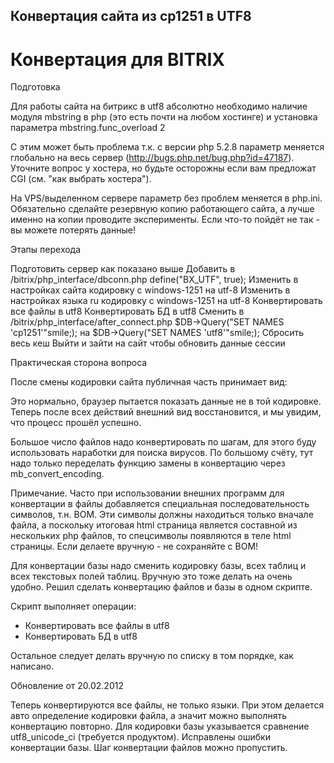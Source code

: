 Конвертация сайта из cp1251 в UTF8
--------------------
# Конвертация для BITRIX

Подготовка 

Для работы сайта на битрикс в utf8 абсолютно необходимо наличие модуля mbstring в php (это есть почти на любом хостинге) и установка параметра
mbstring.func_overload 2


С этим может быть проблема т.к. с версии php 5.2.8 параметр меняется глобально на весь сервер (http://bugs.php.net/bug.php?id=47187). Уточните вопрос у хостера, но будьте осторожны если вам предложат CGI (см. "как выбрать хостера").

На VPS/выделенном сервере параметр без проблем меняется в php.ini. 
Обязательно сделайте резервную копию работающего сайта, а лучше именно на копии проводите эксперименты. Если что-то пойдёт не так - вы можете потерять данные! 


 

Этапы перехода 

Подготовить сервер как показано выше 
Добавить в /bitrix/php_interface/dbconn.php
define("BX_UTF", true);
Изменить в настройках сайта кодировку с windows-1251 на utf-8 
Изменить в настройках языка ru кодировку с windows-1251 на utf-8 
Конвертировать все файлы в utf8 
Конвертировать БД в utf8 
Сменить в /bitrix/php_interface/after_connect.php
$DB->Query("SET NAMES 'cp1251'"smile;);
на
$DB->Query("SET NAMES 'utf8'"smile;);
Сбросить весь кеш 
Выйти и зайти на сайт чтобы обновить данные сессии 


Практическая сторона вопроса 

После смены кодировки сайта публичная часть принимает вид: 

 

Это нормально, браузер пытается показать данные не в той кодировке. Теперь после всех действий внешний вид восстановится, и мы увидим, что процесс прошёл успешно. 

Большое число файлов надо конвертировать по шагам, для этого буду использовать наработки для поиска вирусов. По большому счёту, тут надо только переделать функцию замены в конвертацию через mb_convert_encoding. 

Примечание. Часто при использовании внешних программ для конвертации в файлы добавляется специальная последовательность символов, т.н. BOM. Эти символы должны находиться только вначале файла, а поскольку итоговая html страница является составной из нескольких php файлов, то спецсимволы появляются в теле html страницы. Если делаете вручную - не сохраняйте с BOM! 

Для конвертации базы надо сменить кодировку базы, всех таблиц и всех текстовых полей таблиц. Вручную это тоже делать на очень удобно. Решил сделать конвертацию файлов и базы в одном скрипте. 

 

Скрипт выполняет операции: 
- Конвертировать все файлы в utf8
- Конвертировать БД в utf8


Остальное следует делать вручную по списку в том порядке, как написано. 

Обновление от 20.02.2012 

Теперь конвертируются все файлы, не только языки. При этом делается авто определение кодировки файла, а значит можно выполнять конвертацию повторно. 
Для кодировки базы указывается сравнение utf8_unicode_ci (требуется продуктом). 
Исправлены ошибки конвертации базы. 
Шаг конвертации файлов можно пропустить. 